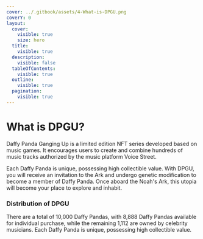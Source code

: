 ```yaml
---
cover: ../.gitbook/assets/4-What-is-DPGU.png
coverY: 0
layout:
  cover:
    visible: true
    size: hero
  title:
    visible: true
  description:
    visible: false
  tableOfContents:
    visible: true
  outline:
    visible: true
  pagination:
    visible: true
---
```


# What is DPGU?

Daffy Panda Ganging Up is a limited edition NFT series developed based on music games. It encourages users to create and combine hundreds of music tracks authorized by the music platform Voice Street.

Each Daffy Panda is unique, possessing high collectible value. With DPGU, you will receive an invitation to the Ark and undergo genetic modification to become a member of Daffy Panda. Once aboard the Noah's Ark, this utopia will become your place to explore and inhabit.

### **Distribution of DPGU**

There are a total of 10,000 Daffy Pandas, with 8,888 Daffy Pandas available for individual purchase, while the remaining 1,112 are owned by celebrity musicians. Each Daffy Panda is unique, possessing high collectible value.
